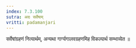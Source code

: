 ```yaml
---
index: 7.3.100
sutra: अदः सर्वेषाम्
vritti: padamanjari
---
```


 सर्वेषांग्रहणं नित्यार्थम्, अन्यथा गार्ग्यगालवग्रहणमिह विकल्पार्थ सम्भाव्येत ॥